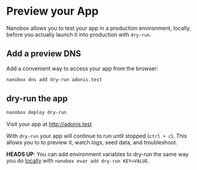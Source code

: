 # Preview your App

Nanobox allows you to test your app in a production environment, locally, before you actually launch it into production with `dry-run`.

## Add a preview DNS
Add a convenient way to access your app from the browser:

```bash
nanobox dns add dry-run adonis.test
```

## dry-run the app

```bash
nanobox deploy dry-run
```

Visit your app at <a href="http://adonis.test" target="\_blank">http://adonis.test</a>

With `dry-run` your app will continue to run until stopped (`ctrl + c`). This allows you to to preview it, watch logs, seed data, and troubleshoot.

**HEADS UP**: You can add environment variables to dry-run the same way you do [locally](/nodejs/adonis/local-evars) with `nanobox evar add dry-run KEY=VALUE`.
